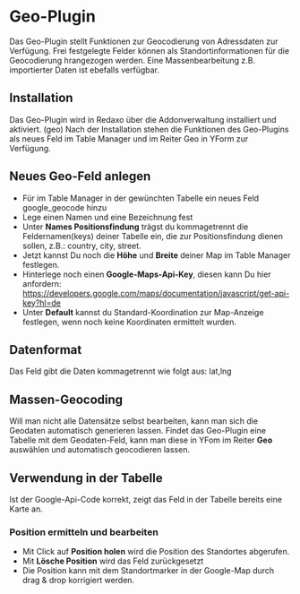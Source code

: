 # Geo-Plugin

Das Geo-Plugin stellt Funktionen zur Geocodierung von Adressdaten zur Verfügung. Frei festgelegte Felder können als Standortinformationen für die Geocodierung hrangezogen werden. Eine Massenbearbeitung z.B. importierter Daten ist ebefalls verfügbar. 

## Installation
Das Geo-Plugin wird in Redaxo über die Addonverwaltung installiert und aktiviert. (geo) 
Nach der Installation stehen die Funktionen des Geo-Plugins als neues Feld im Table Manager und im Reiter Geo in YForm zur Verfügung. 

## Neues Geo-Feld anlegen
- Für im Table Manager in der gewünchten Tabelle ein neues Feld google_geocode hinzu
- Lege einen Namen und eine Bezeichnung fest
- Unter **Names Positionsfindung** trägst du kommagetrennt die Feldernamen(keys) deiner Tabelle ein, die zur Positionsfindung dienen sollen, z.B.: country, city, street. 
- Jetzt kannst Du noch die **Höhe** und **Breite** deiner Map im Table Manager festlegen. 
- Hinterlege noch einen **Google-Maps-Api-Key**, diesen kann Du hier anfordern: https://developers.google.com/maps/documentation/javascript/get-api-key?hl=de
- Unter **Default** kannst du Standard-Koordination zur Map-Anzeige festlegen, wenn noch keine Koordinaten ermittelt wurden. 

## Datenformat
Das Feld gibt die Daten kommagetrennt wie folgt aus: lat,lng

## Massen-Geocoding 
Will man nicht alle Datensätze selbst bearbeiten, kann man sich die Geodaten automatisch generieren lassen. 
Findet das Geo-Plugin eine Tabelle mit dem Geodaten-Feld, kann man diese in YFom im Reiter **Geo** auswählen und automatisch geocodieren lassen. 

## Verwendung in der Tabelle
Ist der Google-Api-Code korrekt, zeigt das Feld in der Tabelle bereits eine Karte an. 

### Position ermitteln und bearbeiten
- Mit Click auf **Position holen** wird die Position des Standortes abgerufen. 
- Mit **Lösche Position** wird das Feld zurückgesetzt
- Die Position kann mit dem Standortmarker in der Google-Map durch drag & drop korrigiert werden. 

